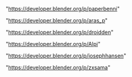 "https://developer.blender.org/p/paperbenni"

"https://developer.blender.org/p/aras_p"

"https://developer.blender.org/p/droidden"

"https://developer.blender.org/p/Alpi"

"https://developer.blender.org/p/josephhansen"

"https://developer.blender.org/p/zxsama"

